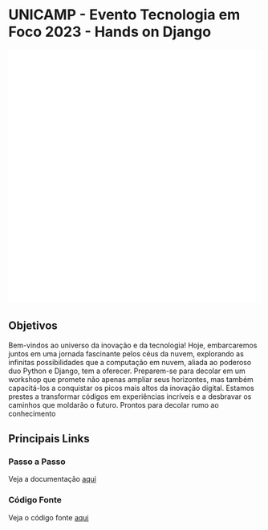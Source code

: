 # UNICAMP - Evento Tecnologia em Foco 2023 - Hands on Django

![TOTVS](assets/imgs/totvs_logo_branco.png?raw=true "totvs")

## Objetivos

Bem-vindos ao universo da inovação e da tecnologia! Hoje, embarcaremos juntos em uma jornada fascinante pelos céus da nuvem, explorando as infinitas possibilidades que a computação em nuvem, aliada ao poderoso duo Python e Django, tem a oferecer. Preparem-se para decolar em um workshop que promete não apenas ampliar seus horizontes, mas também capacitá-los a conquistar os picos mais altos da inovação digital. Estamos prestes a transformar códigos em experiências incríveis e a desbravar os caminhos que moldarão o futuro. Prontos para decolar rumo ao conhecimento

## Principais Links

### Passo a Passo
Veja a documentação [aqui](hands_on/STEP_by_STEP.md)


### Código Fonte
Veja o código fonte [aqui](src/)